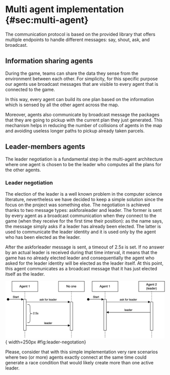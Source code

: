 # Multi agent implementation {#sec:multi-agent}

The communication protocol is based on the provided library that offers multiple endpoints to handle different messages: say, shout, ask, and broadcast.

## Information sharing agents
During the game, teams can share the data they sense from the environment between each other. For simplicity, for this specific purpose our agents use broadcast messages that are visible to every agent that is connected to the game.

In this way, every agent can build its one plan based on the information which is sensed by all the other agent across the map.

Moreover, agents also communicate by broadcast message the packages that they are going to pickup with the current plan they just generated. This mechanism helps in reducing the number of collisions of agents in the map and avoiding useless longer paths to pickup already taken parcels.


## Leader-members agents
The leader negotiation is a fundamental step in the multi-agent architecture where one agent is chosen to be the leader who computes all the plans for the other agents. 

### Leader negotiation
The election of the leader is a well known problem in the computer science literature, nevertheless we have decided to keep a simple solution since the focus on the project was something else. The negotiation is achieved thanks to two message types: askforaleader and leader. The former is sent by every agent as a broadcast communication when they connect to the game (when they receive for the first time their position): as the name says, the message simply asks if a leader has already been elected. The latter is used to communicate the leader identity and it is used only by the agent who has been elected as the leader.

After the askforleader message is sent, a timeout of $2.5s$ is set. If no answer by an actual leader is received during that time interval, it means that the game has no already elected leader and consequentially the agent who asked for the leader identity will be elected as the leader itself. At this point, this agent communicates as a broadcast message that it has just elected itself as the leader.

![Leader negotation.](./images/leader_negotiation.png){ width=250px #fig:leader-negotation}

Please, consider that with this simple implementation very rare scenarios where two (or more) agents exactly connect at the same time could generate a race condition that would likely create more than one active leader.

